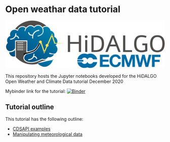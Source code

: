 # Open weathar data tutorial

<img src="images/one_logo.png" width=700/>

This repository hosts the Jupyter notebooks developed for the HiDALGO Open Weather and Climate Data tutorial December 2020

Mybinder link for the tutorial:  [![Binder](https://mybinder.org/badge_logo.svg)](https://mybinder.org/v2/gh/milanavuckovic/open-weathar-data-tutorial/main)

## Tutorial outline
This tutorial has the following outline:

* [CDSAPI examples](./CDSAPI_examples.ipynb)
* [Manipulating meteorological data](./Manipulating_meteorological_data_HiDALGO.ipynb)
